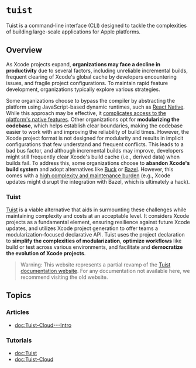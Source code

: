 # ``tuist``

Tuist is a command-line interface (CLI) designed to tackle the complexities of building large-scale applications for Apple platforms.

## Overview

As Xcode projects expand, **organizations may face a decline in productivity** due to several factors, including unreliable incremental builds, frequent clearing of Xcode's global cache by developers encountering issues, and fragile project configurations. To maintain rapid feature development, organizations typically explore various strategies.

Some organizations choose to bypass the compiler by abstracting the platform using JavaScript-based dynamic runtimes, such as [React Native](https://reactnative.dev/). While this approach may be effective, it [complicates access to the platform's native features](https://shopify.engineering/building-app-clip-react-native). Other organizations opt for **modularizing the codebase**, which helps establish clear boundaries, making the codebase easier to work with and improving the reliability of build times. However, the Xcode project format is not designed for modularity and results in implicit configurations that few understand and frequent conflicts. This leads to a bad bus factor, and although incremental builds may improve, developers might still frequently clear Xcode's build cache (i.e., derived data) when builds fail. To address this, some organizations choose to **abandon Xcode's build system** and adopt alternatives like [Buck](https://buck.build/) or [Bazel](https://bazel.build/). However, this comes with a [high complexity and maintenance burden](https://bazel.build/migrate/xcode) (e.g., Xcode updates might disrupt the integration with Bazel, which is ultimately a hack).

### Tuist

[Tuist](https://tuist.io) is a viable alternative that aids in surmounting these challenges while maintaining complexity and costs at an acceptable level. It considers Xcode projects as a fundamental element, ensuring resilience against future Xcode updates, and utilizes Xcode project generation to offer teams a modularization-focused declarative API. Tuist uses the project declaration to **simplify the complexities of modularization**, **optimize workflows** like build or test across various environments, and facilitate and **democratize the evolution of Xcode projects**.

> Warning: This website represents a partial revamp of the [Tuist documentation website](https://docs.tuist.io). For any documentation not available here, we recommend visiting the old website.

## Topics

### Articles

- <doc:Tuist-Cloud---Intro>

### Tutorials

- <doc:Tuist>
- <doc:Tuist-Cloud>

